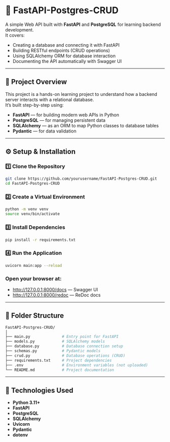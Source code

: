  # 🚀 FastAPI-Postgres-CRUD

A simple Web API built with **FastAPI** and **PostgreSQL** for learning backend development.  
It covers:
- Creating a database and connecting it with FastAPI
- Building RESTful endpoints (CRUD operations)
- Using SQLAlchemy ORM for database interaction
- Documenting the API automatically with Swagger UI

---

## 🧠 Project Overview

This project is a hands-on learning project to understand how a backend server interacts with a relational database.  
It’s built step-by-step using:

- **FastAPI** — for building modern web APIs in Python  
- **PostgreSQL** — for managing persistent data  
- **SQLAlchemy** — as an ORM to map Python classes to database tables  
- **Pydantic** — for data validation  

---

## ⚙️ Setup & Installation

### 1️⃣ Clone the Repository
```bash
git clone https://github.com/yourusername/FastAPI-Postgres-CRUD.git
cd FastAPI-Postgres-CRUD
```
### 2️⃣ Create a Virtual Environment
```bash
python -m venv venv
source venv/bin/activate
```
### 3️⃣ Install Dependencies
```bash
pip install -r requirements.txt
```
### 4️⃣ Run the Application
```bash
uvicorn main:app --reload
```

### Open your browser at:

- http://127.0.0.1:8000/docs — Swagger UI
- http://127.0.0.1:8000/redoc — ReDoc docs

---

## 🧱 Folder Structure

```bash
FastAPI-Postgres-CRUD/
│
├── main.py              # Entry point for FastAPI
├── models.py            # SQLAlchemy models
├── database.py          # Database connection setup
├── schemas.py           # Pydantic models
├── crud.py              # Database operations (CRUD)
├── requirements.txt     # Project dependencies
├── .env                 # Environment variables (not uploaded)
└── README.md            # Project documentation
```

---

## 🧰 Technologies Used

- **Python 3.11+**
- **FastAPI**
- **PostgreSQL**
- **SQLAlchemy**
- **Uvicorn**
- **Pydantic**
- **dotenv**



